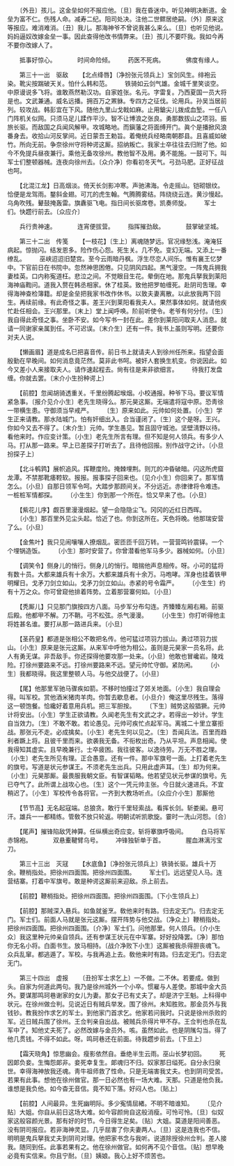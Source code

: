 <!-- { "loadSidebar": true } -->
　　〔外丑〕孩儿。这金垒如何不报应他。〔旦〕我在昏迷中。听见神明决断道。金垒为富不仁。伤残人命。减寿二纪。阳司处决。注他二世鳏居绝嗣。〔外〕原来这等报应。难消难消。〔丑〕我儿。那海神爷不曾说我甚么来么。〔旦〕也听见他说。妈妈逼奴改嫁金垒一事。因此查得他改书情弊来。〔丑〕孩儿不要吓我。我如今再不要你改嫁人了。 

　　抵事好惊心。　　　　时间命险倾。 
　　药医不死病。　　　　佛度有缘人。 

　　第三十一出　驱敌 
　　【北点绛唇】〔净扮张元领兵上〕宝剑风生。绯袍云染。靴尖按踹破天关。怕什么韩和范。 
　　铁骑如云剑气雄。金城千里笑谈空。中原谩说多飞将。谁敢燕然勒汉功。自家姓张。名元。字雷复。乃西夏国一员大将是也。文武兼通。威名远播。拥百万之罴貅。专四方之征伐。论用兵。孙吴当居前列。较攻战。韩彭宜在下风。随他九里山戈戟如麻。止用鎗尖儿拨成血堑。一任八门阵机关似网。只须马足儿蹂作平沙。智不让博浪之张良。勇那数拔山之项羽。振旅长驱。而敌国之兵闻风解甲。攻城略地。而鎭藩之将面缚开门。眞个是播掀风浪番身去。收拾山河反掌间。近日蒙吾王勅旨。着俺统兵经略南朝郡县。且喜威如破竹。所向无前。争奈徐州守将种谔这厮。招纳叛亡。我家士卒往往去归附了他。如今不免提兵昼夜兼行。乘他无备攻徐州。教他智不及用。勇不能施。一鼓可下。叫军士们整顿器械。连夜向徐州去。〔众介净〕你看初冬天气。弓劲马肥。正好征战也呵。 

　　【北混江龙】日高烟淡。倚天长剑影冲寒。声驰沸海。令走摇山。铠砌银纹。恰便是龙驾雨。鍪斜金翅。可兀的虎生翰。气腾腾雾结。阵绕绕云连。黄沙慢起。乌角吹残。鼙鼓掩轰雷。旗纛驱飞电。指日间长驱席卷。凯奏师旋。 
　　军士们。快趱行前去。〔众应介〕 

　　兵行贵神速。　　　　连宵便拔营。 
　　指挥摧劲敌。　　　　鼓掌破坚城。 

　　第三十二出　传笺 
　　【一枝花】〔生上〕离魂随梦远。官况缘愁浅。淹淹狂病起。惊抛闪。结发恩多。险作伤心怨。死生关。几不免。变幻无端。又添上一番缭乱。 
　　巫峡迢迢旧楚宫。至今云雨暗丹枫。浮生尽恋人间乐。惟有襄王忆梦中。下官前日在书院中。忽然神思困倦。只见阴风四起。黑气漫空。一阵鬼兵拥我妻桂英。口内称寃道枉。悲泣之间。不觉眼目生花。晕倒在地。那鬼兵拏我到莱阳海神庙鞫问。道我入赘在韩丞相家。休了桂英。致他把罗帕缠死。赴阴司吿理。幸得海神查检簿籍。却是金垒把我家书改作休书。以致夫妻离散。以此放我两下回生。再续前缘。有此奇怪之事。差王兴到莱阳看我夫人。果然事体如何。就请他疾忙赴任相会。王兴那里。〔末上〕堂上闻呼唤。阶前听使令。老爷有何分付。〔生〕我自得此奇怪之事。坐卧不安。如今写书一封在此。差你到莱阳问取夫人消息。就请一同谢家亲属到任。不可迟误。〔末介生〕还有一件。我书上虽则写明。还要你对夫人说。 

　　【懒画眉】道是成名巳把喜音传。前日书上就请夫人到徐州任所来。指望会面殷勤在早晚间。如何消息竟茫然。莫非此书呵。被奸人套换生机变。你说因此。如今又差小人来接取夫人。请作速起程去。尙有往是来非欲细言。 
　　待我打发盘缠。你就去罢。〔末介小生扮种谔上〕 

　　【前腔】忽闻胡骑透重关。千里纷腾起堠烟。小校通报。种爷下马。要议军情紧急事。〔报介见介小生〕老先生晓得么。那元昊这厮。无端遣将寇中原。恐靑徐一带横生患。守御须当早戒严。 
　　〔生〕原来如此。元帅如何处置。〔小生〕学生正来请教。那水陆城门。怕有奸细出入。合当谨闭了。〔生〕这个是呀。王兴。你如今又去不得了。〔末介生〕元帅。学生愚见。暂且固守城池。坚壁淸野以待。看他来时。作应变计策。〔小生〕老先生所言有理。但不知是何人领兵。有多少人马。打从那一路来。早上已差探子打听去了。且待他回报。别作战守之计。〔小旦扮探子上〕 

　　【北斗鹌鹑】展帜追风。挥鞭度险。掩棘埋荆。则兀的冲昏破暗。闪这所虎窟龙潭。不禁那靴痿鞚软。报报。报事探子回来也。〔见介小生〕你回来了。那军情怎么。〔小旦〕自那日领军令呵。大踏步那顾间关。不分远近。赤律律将令难违。一桩桩军情都探。 
　　〔小生生〕你到那一个所在。恰又早来了也。〔小旦〕 

　　【紫花儿序】觑百里漫漫烟起。望一会隐隐尘飞。冈冈的近红日西晖。 
　　〔小生〕那百里外见尘头起。恰近了也。你到这所在。天色将晚。他那瑞安营了么。〔小旦〕 

　　【金焦叶】我只见闹嚷嚷人撩烟乱。密匝匝千回万转。一营营鸣铃震铎。一个个埋锅造饭。 
　　〔小生〕那时安营了。你曾潜看他军马多少。器械如何。〔小旦〕 

　　【调笑令】侧身儿的悄行。侧身儿的悄行。暗揣他声息相传。呀。小可的猛将有数十员。大都来雄兵有十余万。大都来雄兵有十余万。马咆哮。浑身也挂着铁甲明耀日。戈矛刀剑立如山。戈矛刀剑立如山。赤紧的号令霜严。 
　　〔小生生〕约有十万之众。你可曾窥他排着阵势。立着那营寨何如。〔小旦〕 

　　【秃厮儿】只见那门旗按四方八面。马步军分布勾连。齐臻臻左厢右厢。前驱后殿。他都甲不解。刀不鞘。弓不松弦。杀气漫漫。 
　　〔小生生〕你打听得他主将姓甚名谁。要打从那一路进兵来。〔小旦〕 

　　【圣药皇】都道是张相公不敢把名传。他可猛过项羽力拔山。勇过项羽力拔山。〔小生〕原来是张元这厮。从来军中呼他为相公。虽则是元昊家一员名将。此人有勇无谋。非吾敌手。你还探得他要攻那一处来。〔小旦〕他敢也冒巉岩。陵戏险。打徐州要路来不远。打徐州要路来不远。望元帅忙守御。紧防闲。 
　　〔小生〕我都晓得。我这里整顿人马。与他交战便了。〔小旦〕 

　　【尾】他那里军驰马骤疾如箭。不移时怕撞过了郊关地面。〔小生〕我自理会得。叫军校。赏他酒米猪肉羊肉。你暂去歇息者。〔小旦介〕俺这里尽残生。落得这一顿饱餐。恰纔好着意用兵机。把三军胆按。 
　　〔下生〕贼势这般猖獗。元帅计将安出。〔小生〕学生正欲请教。久闻老先生有文武之才。若得出一妙计。学生自当效力。〔生〕不敢不敢。若论愚见。元帅可疾忙点起军马。离城二十里立寨拒战。那张元不走。必成擒矣。〔小生〕老先生何以见之。〔生〕吾闻兵法。百里而趋利者蹶上将。且彼千里而来。欲袭我无备。不衔枚出奇。乃从平坦。声息相闻。使我得知其虚实。且早晚兼行。士卒疲困。我往彼客。以逸待劳。万无不胜之理。〔小生〕老先生所见有理。正合愚意。还有一件。那中军旗号一面。上打着老先生的旗号。写道是状元参谋王。不须老先生出兵。只用此虚声耳。〔生〕却为何来。〔小生〕元昊那厮。最畏服我朝文臣。有智谋韬略。他若望见状元参谋的旗号。先已夺气了。此所谓上战攻心也。〔生〕这个一凭元帅主张。今日就火速进兵。不宜稍迟了。〔小生〕军校传令各将官。一齐到大教场听点。〔众应介小生〕那厮他 

　　【节节高】无名起寇端。总狼贪。敢行千里轻索战。看挥长剑。斩娄阑。悬可汗。雄兵一一都精练。管敎不放只轮返。明朝试听凯歌旋。霎时一洗山河怨。〔合〕 

　　【尾声】摧锋陷敌凭神算。任纵横出奇应变。斩将搴旗呼吸间。 
　　白马将军赤锦袍。　　　　双悬櫜鞬臂乌号。 
　　冲锋独斩单于首。　　　　腥血淋漓污宝刀。 

　　第三十三出　灭冦 
　　【水底鱼】〔净扮张元领兵上〕铁骑长驱。雄兵十万余。鞭梢指处。把徐州四面围。把徐州四面围。 
　　军士们。远远望见人马。连营结寨。打着中军旗号。敢是种谔这厮前来迎敌。杀上前去。 

　　【前腔】鞭梢指处。把徐州四面围。把徐州四面围。〔下小生领兵上〕 

　　【前腔】那贼深入悬兵。如鱼就釜烹。敎他来时有路。归去定无门。归去定无门。军士们。前面人马就是张元这厮。摆开阵势与他交战。〔净众上〕鞭梢指处。把徐州四面围。把徐州四面围。〔介净〕军士们。问他那里。何人领兵。〔介小生众〕我这里种元帅亲自领兵。还有参谋王状元在中军寨。好好投降罢。〔净〕那怕你无名小将。白面书生。放马相持。〔战介净败下小生〕这厮被我杀得胆丧魂飞。众兵乱窜。都逃遁了。军校。与我再追上去。敎他来时有路。归去定无门。归去定无门。 

　　第三十四出　虚报 
　　〔丑扮军士求乞上〕一不做。二不休。若要成。做到头。自家为何道此两句。我乃是徐州城外一个小卒。惯雇与人差使。那城中金大员外。要谋那鸣珂巷谢家的女儿为妻。那女子已有丈夫了。却是济宁王魁。上科得中状元。在徐州做佥判。见说近日有贼兵举发。围了徐州。未知胜败。那金员外与我钱钞。教我扮作求乞的军士。到他家门首求乞。他家若问我时。只说是徐州杀败的军。近日贼兵围了徐州。王佥判亲自出战。被贼兵杀得片甲不存。王佥判也杀在乱军中了。知他丈夫死了。必然改嫁与金员外。咳。虽然如此。也是阴隲勾当。得了他几贯钱。不得不如此。呀。鸣珂巷还在前面。待我趱步前去。〔下旦上〕 

　　【霜天晓角】惊思幽会。瘦影依然自。垂绝半生云雨。巫山长梦初回。 
　　死因郞负妾。生悔怨郞非。妾死幸复生。郞魂归不归。奴家那日缢死。自分永归泉世。幸得海神放我还魂。靑牛祖师救了性命。只是无端害我丈夫。也到阴司受苦。若果有此事。想他在徐州做官。那一日必然也有一场大难。天那。只道是他负我。谁想是我负他。如今杳无音信。竟不知下落。好闷人也。〔贴上〕 

　　【前腔】人间最异。生死幽明际。多少寃情屈緖。不明不暗谁知。 
　　〔见介贴〕大姐。你自从前日这场大难。如今容颜尙自这般消瘦。可怜可怜。〔旦〕似奴家这般容颜光景。那有好的时节。今日得生足矣。〔贴〕大姐。莫道是阳间善恶。没有阴司报应。若非海神灵显。几乎屈害了你夫妻两人。〔旦〕这是连我也不信。明明是鬼兵拏我丈夫到阴司对理。他把家书念与我听。说道除授徐州佥判。差人接我。随同到任。此事若果有之。他在徐州做官。如何再不见个音信。〔贴〕想早晚必竟有实信来。你且宁耐。〔旦〕姨娘。我心上好不烦苦也。 


